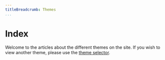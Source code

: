 ```yaml
---
titleBreadcrumb: Themes
...
```

Index
===============================

Welcome to the articles about the different themes on the site. If you wish to view another theme, please use the [theme selector](theme-selector).

